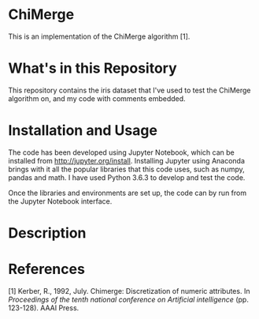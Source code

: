 # ChiMerge
This is an implementation of the ChiMerge algorithm [1].

# What's in this Repository
This repository contains the iris dataset that I've used to test the ChiMerge algorithm on, and my code with comments embedded.

# Installation and Usage
The code has been developed using Jupyter Notebook, which can be installed from http://jupyter.org/install. Installing Jupyter using Anaconda brings with it all the popular libraries that this code uses, such as numpy, pandas and math. I have used Python 3.6.3 to develop and test the code.

Once the libraries and environments are set up, the code can by run from the Jupyter Notebook interface.

# Description

# References
[1] Kerber, R., 1992, July. Chimerge: Discretization of numeric attributes. In *Proceedings of the tenth national conference on Artificial intelligence* (pp. 123-128). AAAI Press.
